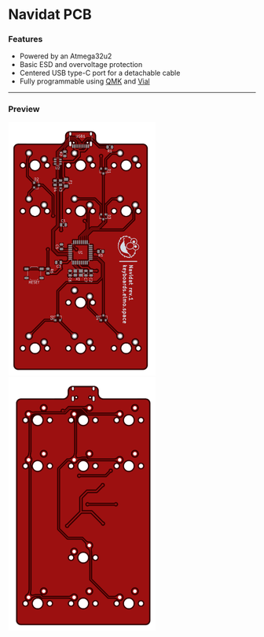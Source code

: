 # Navidat PCB

### Features

- Powered by an Atmega32u2
- Basic ESD and overvoltage protection
- Centered USB type-C port for a detachable cable
- Fully programmable using [QMK](https://qmk.fm) and [Vial](https://get.vial.today)

---

### Preview

<img src="pcb_back.png" alt="pcb_back" width="300"/> <img src="pcb_front.png" alt="pcb_front" width="300"/>
